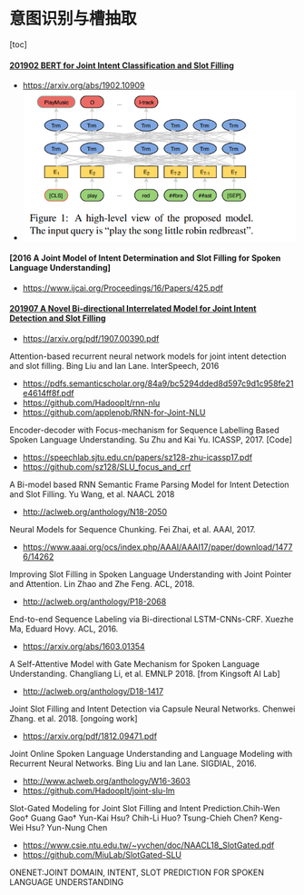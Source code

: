 # 意图识别与槽抽取
[toc]

#### [201902 BERT for Joint Intent Classification and Slot Filling](../resources/notes/d0001/intent_201902_BERT_for_Joint_Intent_Classification_and_Slot_Filling.md)
- https://arxiv.org/abs/1902.10909
- ![](../resources/images/d0001/06303121016202231210.png)

#### [2016 A Joint Model of Intent Determination and Slot Filling for Spoken Language Understanding]
- https://www.ijcai.org/Proceedings/16/Papers/425.pdf

#### [201907 A Novel Bi-directional Interrelated Model for Joint Intent Detection and Slot Filling](../resources/notes/d0001/intent_201907_A_Novel_Bi_directional_Interrelated_Model_for_Joint_Intent_Detection_and_Slot_Filling.md)
- https://arxiv.org/pdf/1907.00390.pdf

Attention-based recurrent neural network models for joint intent detection and slot filling. Bing Liu and Ian Lane. InterSpeech, 2016
- https://pdfs.semanticscholar.org/84a9/bc5294dded8d597c9d1c958fe21e4614ff8f.pdf
- https://github.com/HadoopIt/rnn-nlu
- https://github.com/applenob/RNN-for-Joint-NLU

Encoder-decoder with Focus-mechanism for Sequence Labelling Based Spoken Language Understanding. Su Zhu and Kai Yu. ICASSP, 2017. [Code]
- https://speechlab.sjtu.edu.cn/papers/sz128-zhu-icassp17.pdf
- https://github.com/sz128/SLU_focus_and_crf


A Bi-model based RNN Semantic Frame Parsing Model for Intent Detection and Slot Filling. Yu Wang, et al. NAACL 2018
- http://aclweb.org/anthology/N18-2050

Neural Models for Sequence Chunking. Fei Zhai, et al. AAAI, 2017.
- https://www.aaai.org/ocs/index.php/AAAI/AAAI17/paper/download/14776/14262

Improving Slot Filling in Spoken Language Understanding with Joint Pointer and Attention. Lin Zhao and Zhe Feng. ACL, 2018.
- http://aclweb.org/anthology/P18-2068

End-to-end Sequence Labeling via Bi-directional LSTM-CNNs-CRF. Xuezhe Ma, Eduard Hovy. ACL, 2016.
- https://arxiv.org/abs/1603.01354

A Self-Attentive Model with Gate Mechanism for Spoken Language Understanding. Changliang Li, et al. EMNLP 2018. [from Kingsoft AI Lab]
- http://aclweb.org/anthology/D18-1417

Joint Slot Filling and Intent Detection via Capsule Neural Networks. Chenwei Zhang. et al. 2018. [ongoing work]
- https://arxiv.org/pdf/1812.09471.pdf

Joint Online Spoken Language Understanding and Language Modeling with Recurrent Neural Networks. Bing Liu and Ian Lane. SIGDIAL, 2016. 
- http://www.aclweb.org/anthology/W16-3603
- https://github.com/HadoopIt/joint-slu-lm

Slot-Gated Modeling for Joint Slot Filling and Intent Prediction.Chih-Wen Goo† Guang Gao† Yun-Kai Hsu? Chih-Li Huo? Tsung-Chieh Chen? Keng-Wei Hsu? Yun-Nung Chen
- https://www.csie.ntu.edu.tw/~yvchen/doc/NAACL18_SlotGated.pdf
- https://github.com/MiuLab/SlotGated-SLU

ONENET:JOINT DOMAIN, INTENT, SLOT PREDICTION FOR SPOKEN LANGUAGE UNDERSTANDING


